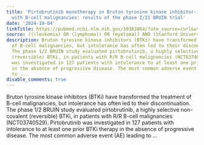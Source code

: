 ```yaml
---
title: 'Pirtobrutinib monotherapy in Bruton tyrosine kinase inhibitor-intolerant patients
  with B-cell malignancies: results of the phase I/II BRUIN trial'
date: '2024-10-04'
linkTitle: https://pubmed.ncbi.nlm.nih.gov/39363864/?utm_source=curl&utm_medium=rss&utm_campaign=pubmed-2&utm_content=1Rkszs2HVZ2RHP33OibaNFew6VK-LzjJWTD4GwmLlk8B-wCceh&fc=20220923065203&ff=20241004202124&v=2.18.0.post9+e462414
source: (((leukemia) OR (lymphoma)) OR (myeloma)) AND (Stanford University[Affiliation])
description: Bruton tyrosine kinase inhibitors (BTKi) have transformed the treatment
  of B-cell malignancies, but intolerance has often led to their discontinuation.
  The phase 1/2 BRUIN study evaluated pirtobrutinib, a highly selective non-covalent
  (reversible) BTKi, in patients with R/R B-cell malignancies (NCT03740529). Pirtobrutinib
  was investigated in 127 patients with intolerance to at least one prior BTKi therapy
  in the absence of progressive disease. The most common adverse event (AE) leading
  to ...
disable_comments: true
---
```

Bruton tyrosine kinase inhibitors (BTKi) have transformed the treatment of B-cell malignancies, but intolerance has often led to their discontinuation. The phase 1/2 BRUIN study evaluated pirtobrutinib, a highly selective non-covalent (reversible) BTKi, in patients with R/R B-cell malignancies (NCT03740529). Pirtobrutinib was investigated in 127 patients with intolerance to at least one prior BTKi therapy in the absence of progressive disease. The most common adverse event (AE) leading to ...